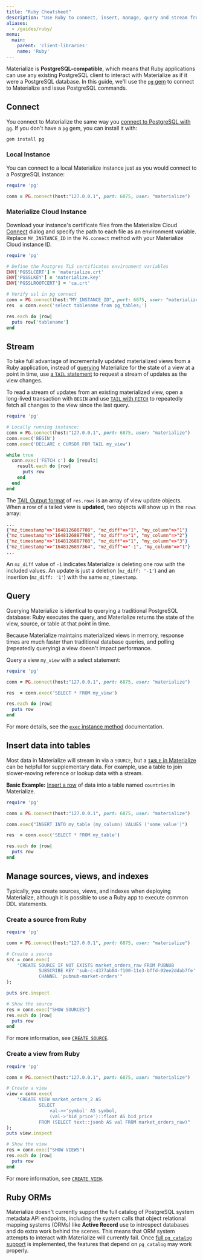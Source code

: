 ```yaml
---
title: "Ruby Cheatsheet"
description: "Use Ruby to connect, insert, manage, query and stream from Materialize."
aliases:
  - /guides/ruby/
menu:
  main:
    parent: 'client-libraries'
    name: 'Ruby'
---
```


Materialize is **PostgreSQL-compatible**, which means that Ruby applications can use any existing PostgreSQL client to interact with Materialize as if it were a PostgreSQL database. In this guide, we'll use the  [`pg` gem](https://rubygems.org/gems/pg/) to connect to Materialize and issue PostgreSQL commands.

## Connect

You connect to Materialize the same way you [connect to PostgreSQL with `pg`](https://github.com/ged/ruby-pg). If you don't have a `pg` gem, you can install it with:

```bash
gem install pg
```

### Local Instance

You can connect to a local Materialize instance just as you would connect to a PostgreSQL instance:

```ruby
require 'pg'

conn = PG.connect(host:"127.0.0.1", port: 6875, user: "materialize")
```

### Materialize Cloud Instance

Download your instance's certificate files from the Materialize Cloud [Connect](/cloud/connect-to-cloud/) dialog and specify the path to each file as an environment variable. Replace `MY_INSTANCE_ID` in the `PG.connect` method with your Materialize Cloud instance ID.

```ruby
require 'pg'

# Define the Postgres TLS certificates environment variables
ENV['PGSSLCERT'] = 'materialize.crt'
ENV['PGSSLKEY'] = 'materialize.key'
ENV['PGSSLROOTCERT'] = 'ca.crt'

# Verify ssl in pg connect
conn = PG.connect(host:"MY_INSTANCE_ID", port: 6875, user: "materialize", sslmode: "verify-full")
res  = conn.exec('select tablename from pg_tables;')

res.each do |row|
  puts row['tablename']
end
```

## Stream

To take full advantage of incrementally updated materialized views from a Ruby application, instead of [querying](#query) Materialize for the state of a view at a point in time, use [a `TAIL` statement](/sql/tail/) to request a stream of updates as the view changes.

To read a stream of updates from an existing materialized view, open a long-lived transaction with `BEGIN` and use [`TAIL` with `FETCH`](/sql/tail/#tailing-with-fetch) to repeatedly fetch all changes to the view since the last query.

```ruby
require 'pg'

# Locally running instance:
conn = PG.connect(host:"127.0.0.1", port: 6875, user: "materialize")
conn.exec('BEGIN')
conn.exec('DECLARE c CURSOR FOR TAIL my_view')

while true
  conn.exec('FETCH c') do |result|
    result.each do |row|
      puts row
    end
  end
end
```

The [TAIL Output format](/sql/tail/#output) of `res.rows` is an array of view update objects. When a row of a tailed view is **updated,** two objects will show up in the `rows` array:

```json
...
{"mz_timestamp"=>"1648126887708", "mz_diff"=>"1", "my_column"=>"1"}
{"mz_timestamp"=>"1648126887708", "mz_diff"=>"1", "my_column"=>"2"}
{"mz_timestamp"=>"1648126887708", "mz_diff"=>"1", "my_column"=>"3"}
{"mz_timestamp"=>"1648126897364", "mz_diff"=>"-1", "my_column"=>"1"}
...
```

An `mz_diff` value of `-1` indicates Materialize is deleting one row with the included values.  An update is just a deletion (`mz_diff: '-1'`) and an insertion (`mz_diff: '1'`) with the same `mz_timestamp`.


## Query

Querying Materialize is identical to querying a traditional PostgreSQL database: Ruby executes the query, and Materialize returns the state of the view, source, or table at that point in time.

Because Materialize maintains materialized views in memory, response times are much faster than traditional database queries, and polling (repeatedly querying) a view doesn't impact performance.

Query a view `my_view` with a select statement:

```ruby
require 'pg'

conn = PG.connect(host:"127.0.0.1", port: 6875, user: "materialize")

res  = conn.exec('SELECT * FROM my_view')

res.each do |row|
  puts row
end
```

For more details, see the  [`exec` instance method](https://rubydoc.info/gems/pg/0.10.0/PGconn#exec-instance_method) documentation.

## Insert data into tables

Most data in Materialize will stream in via a `SOURCE`, but a [`TABLE` in Materialize](https://materialize.com/docs/sql/create-table/) can be helpful for supplementary data. For example, use a table to join slower-moving reference or lookup data with a stream.

**Basic Example:** [Insert a row](https://materialize.com/docs/sql/insert/) of data into a table named `countries` in Materialize.

```ruby
require 'pg'

conn = PG.connect(host:"127.0.0.1", port: 6875, user: "materialize")

conn.exec("INSERT INTO my_table (my_column) VALUES ('some_value')")

res  = conn.exec('SELECT * FROM my_table')

res.each do |row|
  puts row
end
```

## Manage sources, views, and indexes

Typically, you create sources, views, and indexes when deploying Materialize, although it is possible to use a Ruby app to execute common DDL statements.

### Create a source from Ruby

```ruby
require 'pg'

conn = PG.connect(host:"127.0.0.1", port: 6875, user: "materialize")

# Create a source
src = conn.exec(
    "CREATE SOURCE IF NOT EXISTS market_orders_raw FROM PUBNUB
            SUBSCRIBE KEY 'sub-c-4377ab04-f100-11e3-bffd-02ee2ddab7fe'
            CHANNEL 'pubnub-market-orders'"
);

puts src.inspect

# Show the source
res = conn.exec("SHOW SOURCES")
res.each do |row|
  puts row
end
```

For more information, see [`CREATE SOURCE`](/sql/create-source/).

### Create a view from Ruby

```ruby
require 'pg'

conn = PG.connect(host:"127.0.0.1", port: 6875, user: "materialize")

# Create a view
view = conn.exec(
    "CREATE VIEW market_orders_2 AS
            SELECT
                val->>'symbol' AS symbol,
                (val->'bid_price')::float AS bid_price
            FROM (SELECT text::jsonb AS val FROM market_orders_raw)"
);
puts view.inspect

# Show the view
res = conn.exec("SHOW VIEWS")
res.each do |row|
  puts row
end
```

For more information, see [`CREATE VIEW`](/sql/create-view/).

## Ruby ORMs

Materialize doesn't currently support the full catalog of PostgreSQL system metadata API endpoints, including the system calls that object relational mapping systems (ORMs) like **Active Record** use to introspect databases and do extra work behind the scenes. This means that ORM system attempts to interact with Materialize will currently fail. Once [full `pg_catalog` support](https://github.com/MaterializeInc/materialize/issues/2157) is implemented, the features that depend on  `pg_catalog` may work properly.
